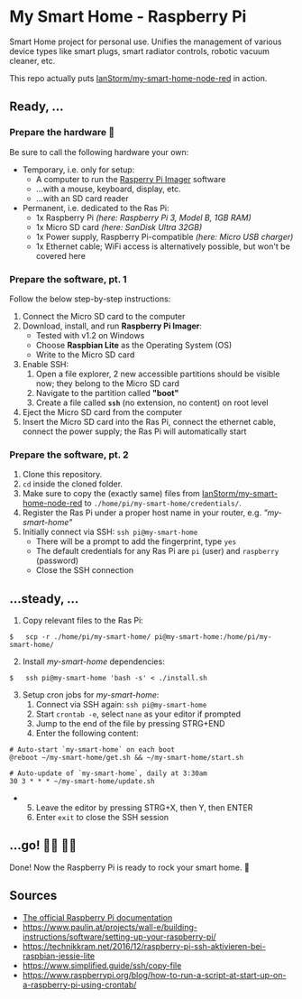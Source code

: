 # My Smart Home - Raspberry Pi

Smart Home project for personal use.
Unifies the management of various device types like smart plugs, smart radiator controls, robotic vacuum cleaner, etc.

This repo actually puts [IanStorm/my-smart-home-node-red](https://github.com/IanStorm/my-smart-home-node-red) in action.


## Ready, ...


### Prepare the hardware 🧰

Be sure to call the following hardware your own:

* Temporary, i.e. only for setup:
	* A computer to run the [Rasperry Pi Imager](https://www.raspberrypi.org/downloads/) software
	* ...with a mouse, keyboard, display, etc.
	* ...with an SD card reader
* Permanent, i.e. dedicated to the Ras Pi:
	* 1x Raspberry Pi *(here: Raspberry Pi 3, Model B, 1GB RAM)*
	* 1x Micro SD card *(here: SanDisk Ultra 32GB)*
	* 1x Power supply, Raspberry Pi-compatible *(here: Micro USB charger)*
	* 1x Ethernet cable; WiFi access is alternatively possible, but won't be covered here


### Prepare the software, pt. 1

Follow the below step-by-step instructions:

1. Connect the Micro SD card to the computer
2. Download, install, and run **Raspberry Pi Imager**:
	* Tested with v1.2 on Windows
	* Choose **Raspbian Lite** as the Operating System (OS)
	* Write to the Micro SD card
2. Enable SSH:
	1. Open a file explorer, 2 new accessible partitions should be visible now; they belong to the Micro SD card
	2. Navigate to the partition called **"boot"**
	2. Create a file called **`ssh`** (no extension, no content) on root level
2. Eject the Micro SD card from the computer
2. Insert the Micro SD card into the Ras Pi, connect the ethernet cable, connect the power supply; the Ras Pi will automatically start


### Prepare the software, pt. 2

1. Clone this repository.
2. `cd` inside the cloned folder.
2. Make sure to copy the (exactly same) files from [IanStorm/my-smart-home-node-red](https://github.com/IanStorm/my-smart-home-node-red) to `./home/pi/my-smart-home/credentials/`.
2. Register the Ras Pi under a proper host name in your router, e.g. *"my-smart-home"*
2. Initially connect via SSH: `ssh pi@my-smart-home`
	* There will be a prompt to add the fingerprint, type `yes`
	* The default credentials for any Ras Pi are `pi` (user) and `raspberry` (password)
	* Close the SSH connection


## ...steady, ...

1. Copy relevant files to the Ras Pi:
```
$	scp -r ./home/pi/my-smart-home/ pi@my-smart-home:/home/pi/my-smart-home/
```
2. Install *my-smart-home* dependencies:
```
$	ssh pi@my-smart-home 'bash -s' < ./install.sh
```
3. Setup cron jobs for *my-smart-home*:
	1. Connect via SSH again: `ssh pi@my-smart-home`
	2. Start `crontab -e`, select `nane` as your editor if prompted
	3. Jump to the end of the file by pressing STRG+END
	4. Enter the following content:
```
# Auto-start `my-smart-home` on each boot
@reboot ~/my-smart-home/get.sh && ~/my-smart-home/start.sh

# Auto-update of `my-smart-home`, daily at 3:30am
30 3 * * * ~/my-smart-home/update.sh
```
*
	5. Leave the editor by pressing STRG+X, then Y, then ENTER
	6. Enter `exit` to close the SSH session


## ...go! 🏃‍♂️ 🏃‍♀️

Done!
Now the Raspberry Pi is ready to rock your smart home. 🤘


## Sources

* [The official Raspberry Pi documentation](https://projects.raspberrypi.org/en/projects/raspberry-pi-getting-started)
* https://www.paulin.at/projects/wall-e/building-instructions/software/setting-up-your-raspberry-pi/
* https://technikkram.net/2016/12/raspberry-pi-ssh-aktivieren-bei-raspbian-jessie-lite
* https://www.simplified.guide/ssh/copy-file
* https://www.raspberrypi.org/blog/how-to-run-a-script-at-start-up-on-a-raspberry-pi-using-crontab/
